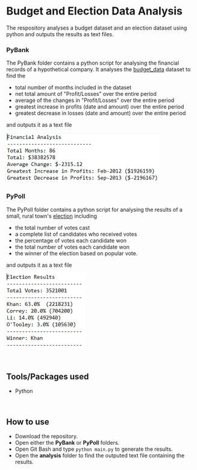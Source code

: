 # Budget and Election Data Analysis
The respository analyses a budget dataset and an election dataset using python and outputs the results as text files.

### PyBank
The PyBank folder contains a python script for analysing the financial records of a hypothetical company. It analyses the [budget_data](PyBank/Resources/budget_data.csv) dataset to find the
- total number of months included in the dataset
- net total amount of "Profit/Losses" over the entire period
- average of the changes in "Profit/Losses" over the entire period
- greatest increase in profits (date and amount) over the entire period
- greatest decrease in losses (date and amount) over the entire period

and outputs it as a text file

![financial analysis text file](images/financial-analysis.PNG)

### PyPoll
The PyPoll folder contains a python script for analysing the results of a small, rural town's [election](PyPoll/Resources/election_data.csv) including
- the total number of votes cast
- a complete list of candidates who received votes
- the percentage of votes each candidate won
- the total number of votes each candidate won
- the winner of the election based on popular vote.

and outputs it as a text file

![election results text file](images/election-results.PNG)

<br>

## Tools/Packages used
- Python

<br>

## How to use
- Download the repository.
- Open either the **PyBank** or **PyPoll** folders.
- Open Git Bash and type `python main.py` to generate the results.
- Open the **analysis** folder to find the outputed text file containing the results.
